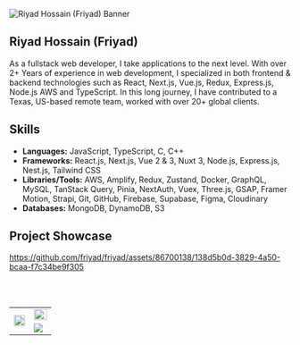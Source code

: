 ![Riyad Hossain (Friyad) Banner](https://github.com/friyad/friyad/assets/86700138/f92a4aa5-9747-4145-bc26-af9000965789)


## Riyad Hossain (Friyad)

As a fullstack web developer, I take applications to the next level. With over 2+ Years of experience in web development, I specialized in both frontend & backend technologies such as React, Next.js, Vue.js, Redux, Express.js, Node.js AWS and TypeScript. In this long journey, I have contributed to a Texas, US-based remote team, worked with over 20+ global clients.

## Skills
- **Languages:** JavaScript, TypeScript, C, C++
- **Frameworks:** React.js, Next.js, Vue 2 & 3, Nuxt 3, Node.js, Express.js, Nest.js, Tailwind CSS
- **Libraries/Tools:** AWS, Amplify,  Redux, Zustand, Docker, GraphQL, MySQL, TanStack Query, Pinia, NextAuth, Vuex, Three.js, GSAP, Framer Motion, Strapi, Git, GitHub, Firebase, Supabase, Figma, Cloudinary
- **Databases:** MongoDB, DynamoDB, S3


## Project Showcase

https://github.com/friyad/friyad/assets/86700138/138d5b0d-3829-4a50-bcaa-f7c34be9f305




<br/><br/>

<table border="0px" align="center">
<tr>
 <td rowspan="2" width="48%">
    <picture>
     <source media="(prefers-color-scheme: dark)" srcset="https://github-readme-stats.vercel.app/api/top-langs/?username=friyad&theme=chartreuse-dark&show_icons=true" />
     <img src='https://github-readme-stats.vercel.app/api/top-langs/?username=friyad&theme=default&show_icons=true' width='100%' height='auto'>
    </picture>
 </td>
 
 <td>
  <picture>
    <source media="(prefers-color-scheme: dark)" srcset="https://github-readme-stats.vercel.app/api?username=friyad&theme=chartreuse-dark&show_icons=true" />
    <img src='https://github-readme-stats.vercel.app/api?username=friyad&theme=default&show_icons=true' width='100%' height='auto'>
   </picture>
 </td>
</tr>

<tr>
  <td>
  <picture>
    <source media="(prefers-color-scheme: dark)" srcset="https://streak-stats.demolab.com?user=friyad&theme=dark" />
    <img src="https://streak-stats.demolab.com?user=friyad&theme=default" />
  </picture>
 </td>
</tr>
</table>

